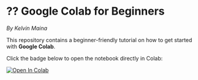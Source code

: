 # ?? Google Colab for Beginners 
*By Kelvin Maina* 
 
This repository contains a beginner-friendly tutorial on how to get started with **Google Colab**. 
 
Click the badge below to open the notebook directly in Colab: 
 
[![Open In Colab](https://colab.research.google.com/assets/colab-badge.svg)](https://colab.research.google.com/github/kelvinmaina01/colab-for-beginners/blob/main/Google_Colab_Tutorial_By_Kelvin.ipynb) 
